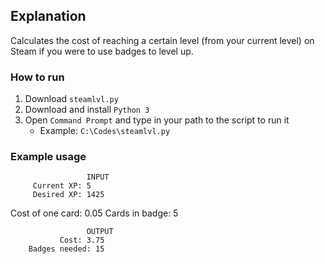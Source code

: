 ## Explanation
Calculates the cost of reaching a certain level (from your current level) on Steam if you were to use badges to level up.

### How to run
1. Download ```steamlvl.py```
2. Download and install ```Python 3```
3. Open ```Command Prompt``` and type in your path to the script to run it
   - Example: ```C:\Codes\steamlvl.py```

### Example usage
                     INPUT
         Current XP: 5
         Desired XP: 1425
   Cost of one card: 0.05
     Cards in badge: 5

                     OUTPUT
               Cost: 3.75
        Badges needed: 15
